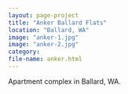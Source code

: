 ```yaml
---
layout: page-project
title: "Anker Ballard Flats"
location: "Ballard, WA"
image: "anker-1.jpg"
image: "anker-2.jpg"
category:
file-name: anker.html
---
```



Apartment complex in Ballard, WA.

